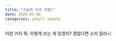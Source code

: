 ```yaml
---
title: "스눕피 이즈 히얼!"
date: 2020-03-06
categories: jekyll update
---
```

이런 거지 뭐. 이렇게 쓰는 게 맞겠지?
괜찮다면 소리 질러~!
